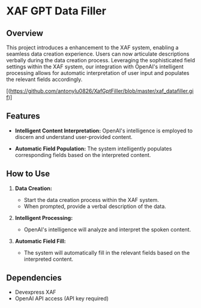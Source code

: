 
# XAF GPT Data Filler

## Overview

This project introduces a enhancement to the XAF system, enabling a seamless data creation experience. Users can now articulate descriptions verbally during the data creation process. Leveraging the sophisticated field settings within the XAF system, our integration with OpenAI's intelligent processing allows for automatic interpretation of user input and populates the relevant fields accordingly.

[(https://github.com/antonylu0826/XafGptFiller/blob/master/xaf_datafiller.gif)]

## Features

- **Intelligent Content Interpretation:** OpenAI's intelligence is employed to discern and understand user-provided content.

- **Automatic Field Population:** The system intelligently populates corresponding fields based on the interpreted content.

## How to Use

1. **Data Creation:**
   - Start the data creation process within the XAF system.
   - When prompted, provide a verbal description of the data.

2. **Intelligent Processing:**
   - OpenAI's intelligence will analyze and interpret the spoken content.

3. **Automatic Field Fill:**
   - The system will automatically fill in the relevant fields based on the interpreted content.

## Dependencies

- Devexpress XAF 
- OpenAI API access (API key required)
